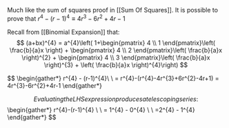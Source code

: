 Much like the sum of squares proof in [[Sum Of Squares]]. It is possible to prove that $r^{4}-(r-1)^{4} \equiv 4r^{3}-6r^{2}+4r-1$

Recall from [[Binomial Expansion]] that:
$$
(a+bx)^{4} = a^{4}\left( 1+\begin{pmatrix}
4 \\
1
\end{pmatrix}\left( \frac{b}{a}x \right) + \begin{pmatrix}
4 \\
2
\end{pmatrix}\left( \frac{b}{a}x \right)^{2} + \begin{pmatrix}
4 \\
3
\end{pmatrix}\left( \frac{b}{a}x \right)^{3} + \left( \frac{b}{a}x \right)^{4}\right)
$$


$$
\begin{gather*}
r^{4} - (r-1)^{4}\\ \\
= r^{4}-(r^{4}-4r^{3}+6r^{2}-4r+1) = 4r^{3}-6r^{2}+4r-1
\end{gather*}

$$
Evaluating the LHS expression produces a telescoping series:
$$
\begin{gather*}
r^{4}-(r-1)^{4} \\ \\
= 1^{4} - 0^{4} \\ \\
=2^{4} - 1^{4}
\end{gather*}
$$

